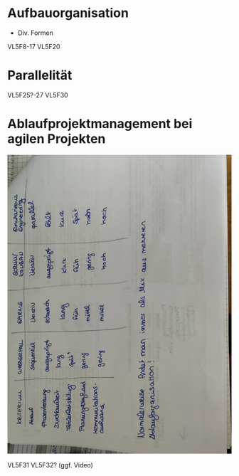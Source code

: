 # Aufbauorganisation 
- Div. Formen

VL5F8-17
VL5F20

# Parallelität

VL5F25?-27
VL5F30

# Ablaufprojektmanagement bei agilen Projekten

<img src="./Kriterien.jpg" />

VL5F31
VL5F32? (ggf. Video)
